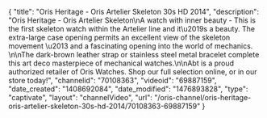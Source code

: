 {
    "title": "Oris Heritage - Oris Artelier Skeleton 30s HD 2014",
    "description": "Oris Heritage - Oris Artelier Skeleton\nA watch with inner beauty - This is the first skeleton watch within the Artelier line and it\u2019s a beauty. The extra-large case opening permits an excellent view of the skeleton movement \u2013 and a fascinating opening into the world of mechanics. \n\nThe dark-brown leather strap or stainless steel metal bracelet complete this art deco masterpiece of mechanical watches.\n\nAbt is a proud authorized retailer of Oris Watches. Shop our full selection online, or in our store today!",
    "channelid": "70108363",
    "videoid": "69887159",
    "date_created": "1408692084",
    "date_modified": "1476893828",
    "type": "captivate",
    "layout": "channelVideo",
    "url": "\/oris-channel\/oris-heritage-oris-artelier-skeleton-30s-hd-2014\/70108363-69887159"
}
